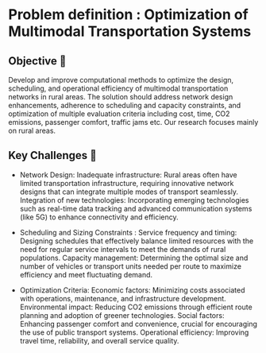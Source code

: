# Problem definition : Optimization of Multimodal Transportation Systems

## Objective :dart:

Develop and improve computational methods to optimize the design, scheduling, and operational efficiency of multimodal transportation networks in rural areas. 
The solution should address network design enhancements, adherence to scheduling and capacity constraints, and optimization of multiple evaluation 
criteria including cost, time, CO2 emissions, passenger comfort, traffic jams etc. Our research focuses mainly on rural areas.

## Key Challenges 🔑

* Network Design:
        Inadequate infrastructure: Rural areas often have limited transportation infrastructure, requiring innovative network designs that can integrate multiple modes of transport seamlessly.
        Integration of new technologies: Incorporating emerging technologies such as real-time data tracking and advanced communication systems (like 5G) to enhance connectivity and efficiency.

* Scheduling and Sizing Constraints :
        Service frequency and timing: Designing schedules that effectively balance limited resources with the need for regular service intervals to meet the demands of rural populations.
        Capacity management: Determining the optimal size and number of vehicles or transport units needed per route to maximize efficiency and meet fluctuating demand.

* Optimization Criteria:
        Economic factors: Minimizing costs associated with operations, maintenance, and infrastructure development.
        Environmental impact: Reducing CO2 emissions through efficient route planning and adoption of greener technologies.
        Social factors: Enhancing passenger comfort and convenience, crucial for encouraging the use of public transport systems.
        Operational efficiency: Improving travel time, reliability, and overall service quality.
